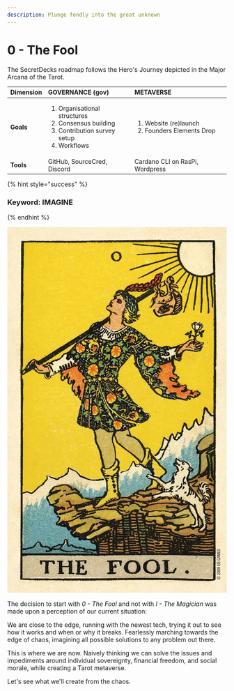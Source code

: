 ```yaml
---
description: Plunge fondly into the great unknown
---
```


# 0 - The Fool

The SecretDecks roadmap follows the Hero's Journey depicted in the Major Arcana of the Tarot.

<table>
  <thead>
    <tr>
      <th style="text-align:left">Dimension</th>
      <th style="text-align:left">GOVERNANCE (gov)</th>
      <th style="text-align:left">METAVERSE</th>
    </tr>
  </thead>
  <tbody>
    <tr>
      <td style="text-align:left"><b>Goals</b>
      </td>
      <td style="text-align:left">
        <p></p>
        <ol>
          <li>Organisational structures</li>
          <li>Consensus building</li>
          <li>Contribution survey setup</li>
          <li>Workflows</li>
        </ol>
      </td>
      <td style="text-align:left">
        <p></p>
        <ol>
          <li>Website (re)launch</li>
          <li>Founders Elements Drop</li>
        </ol>
      </td>
    </tr>
    <tr>
      <td style="text-align:left"><b>Tools</b>
      </td>
      <td style="text-align:left">GitHub, SourceCred, Discord</td>
      <td style="text-align:left">Cardano CLI on RasPi, Wordpress</td>
    </tr>
  </tbody>
</table>

{% hint style="success" %}
### Keyword: **IMAGINE**
{% endhint %}

![Rider-Waite Tarot: Pamela Smith Commemorative Edition](../.gitbook/assets/image%20%286%29.png)

The decision to start with _0 - The Fool_ and not with _I - The_ _Magician_ was made upon a perception of our current situation:

We are close to the edge, running with the newest tech, trying it out to see how it works and when or why it breaks. Fearlessly marching towards the edge of chaos, imagining all possible solutions to any problem out there. 

This is where we are now. Naively thinking we can solve the issues and impediments around individual sovereignty, financial freedom, and social morale, while creating a Tarot metaverse.

Let's see what we'll create from the chaos.

### 



